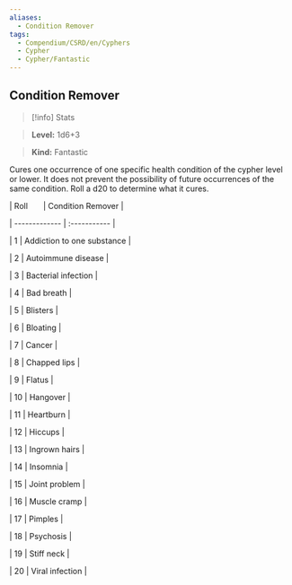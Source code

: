 ```yaml
---
aliases:
  - Condition Remover
tags:
  - Compendium/CSRD/en/Cyphers
  - Cypher
  - Cypher/Fantastic
---
```

  
    
## Condition Remover    
>[!info] Stats    
> **Level:** 1d6+3    
> **Kind:** Fantastic  
    
Cures one occurrence of one specific health condition of the cypher level or lower. It does not prevent the possibility of future occurrences of the same condition. Roll a d20 to determine what it cures.    
  
|  Roll &nbsp; &nbsp; &nbsp; | Condition Remover  |    
| ------------- | :----------- |    
| 1 | Addiction to one substance |    
| 2 | Autoimmune disease |    
| 3 | Bacterial infection |    
| 4 | Bad breath |    
| 5 | Blisters |    
| 6 | Bloating |    
| 7 | Cancer |    
| 8 | Chapped lips |    
| 9 | Flatus |    
| 10 | Hangover |    
| 11 | Heartburn |    
| 12 | Hiccups |    
| 13 | Ingrown hairs |    
| 14 | Insomnia |    
| 15 | Joint problem |    
| 16 | Muscle cramp |    
| 17 | Pimples |    
| 18 | Psychosis |    
| 19 | Stiff neck |    
| 20 | Viral infection |